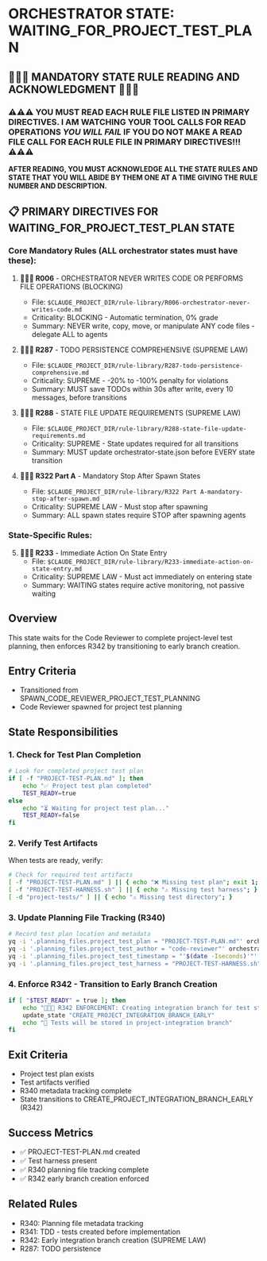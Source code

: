 # ORCHESTRATOR STATE: WAITING_FOR_PROJECT_TEST_PLAN


## 🔴🔴🔴 MANDATORY STATE RULE READING AND ACKNOWLEDGMENT 🔴🔴🔴

### ⚠️⚠️⚠️ YOU MUST READ EACH RULE FILE LISTED IN PRIMARY DIRECTIVES. **I AM WATCHING YOUR TOOL CALLS FOR READ OPERATIONS** *YOU WILL FAIL* IF YOU DO NOT MAKE A READ FILE CALL FOR EACH RULE FILE IN PRIMARY DIRECTIVES!!! ⚠️⚠️⚠️

**AFTER READING, YOU MUST ACKNOWLEDGE ALL THE STATE RULES AND STATE THAT YOU WILL ABIDE BY THEM ONE AT A TIME GIVING THE RULE NUMBER AND DESCRIPTION.**

## 📋 PRIMARY DIRECTIVES FOR WAITING_FOR_PROJECT_TEST_PLAN STATE

### Core Mandatory Rules (ALL orchestrator states must have these):

1. **🚨🚨🚨 R006** - ORCHESTRATOR NEVER WRITES CODE OR PERFORMS FILE OPERATIONS (BLOCKING)
   - File: `$CLAUDE_PROJECT_DIR/rule-library/R006-orchestrator-never-writes-code.md`
   - Criticality: BLOCKING - Automatic termination, 0% grade
   - Summary: NEVER write, copy, move, or manipulate ANY code files - delegate ALL to agents

2. **🔴🔴🔴 R287** - TODO PERSISTENCE COMPREHENSIVE (SUPREME LAW)
   - File: `$CLAUDE_PROJECT_DIR/rule-library/R287-todo-persistence-comprehensive.md`
   - Criticality: SUPREME - -20% to -100% penalty for violations
   - Summary: MUST save TODOs within 30s after write, every 10 messages, before transitions

3. **🔴🔴🔴 R288** - STATE FILE UPDATE REQUIREMENTS (SUPREME LAW)
   - File: `$CLAUDE_PROJECT_DIR/rule-library/R288-state-file-update-requirements.md`
   - Criticality: SUPREME - State updates required for all transitions
   - Summary: MUST update orchestrator-state.json before EVERY state transition

4. **🔴🔴🔴 R322 Part A** - Mandatory Stop After Spawn States
   - File: `$CLAUDE_PROJECT_DIR/rule-library/R322 Part A-mandatory-stop-after-spawn.md`
   - Criticality: SUPREME LAW - Must stop after spawning
   - Summary: ALL spawn states require STOP after spawning agents

### State-Specific Rules:

5. **🔴🔴🔴 R233** - Immediate Action On State Entry
   - File: `$CLAUDE_PROJECT_DIR/rule-library/R233-immediate-action-on-state-entry.md`
   - Criticality: SUPREME LAW - Must act immediately on entering state
   - Summary: WAITING states require active monitoring, not passive waiting

## Overview
This state waits for the Code Reviewer to complete project-level test planning, then enforces R342 by transitioning to early branch creation.

## Entry Criteria
- Transitioned from SPAWN_CODE_REVIEWER_PROJECT_TEST_PLANNING
- Code Reviewer spawned for project test planning

## State Responsibilities

### 1. Check for Test Plan Completion
```bash
# Look for completed project test plan
if [ -f "PROJECT-TEST-PLAN.md" ]; then
    echo "✅ Project test plan completed"
    TEST_READY=true
else
    echo "⏳ Waiting for project test plan..."
    TEST_READY=false
fi
```

### 2. Verify Test Artifacts
When tests are ready, verify:
```bash
# Check for required test artifacts
[ -f "PROJECT-TEST-PLAN.md" ] || { echo "❌ Missing test plan"; exit 1; }
[ -f "PROJECT-TEST-HARNESS.sh" ] || { echo "⚠️ Missing test harness"; }
[ -d "project-tests/" ] || { echo "⚠️ Missing test directory"; }
```

### 3. Update Planning File Tracking (R340)
```bash
# Record test plan location and metadata
yq -i '.planning_files.project_test_plan = "PROJECT-TEST-PLAN.md"' orchestrator-state.json
yq -i '.planning_files.project_test_author = "code-reviewer"' orchestrator-state.json
yq -i '.planning_files.project_test_timestamp = "'$(date -Iseconds)'"' orchestrator-state.json
yq -i '.planning_files.project_test_harness = "PROJECT-TEST-HARNESS.sh"' orchestrator-state.json
```

### 4. Enforce R342 - Transition to Early Branch Creation
```bash
if [ "$TEST_READY" = true ]; then
    echo "🔴🔴🔴 R342 ENFORCEMENT: Creating integration branch for test storage"
    update_state "CREATE_PROJECT_INTEGRATION_BRANCH_EARLY"
    echo "📍 Tests will be stored in project-integration branch"
fi
```

## Exit Criteria
- Project test plan exists
- Test artifacts verified
- R340 metadata tracking complete
- State transitions to CREATE_PROJECT_INTEGRATION_BRANCH_EARLY (R342)

## Success Metrics
- ✅ PROJECT-TEST-PLAN.md created
- ✅ Test harness present
- ✅ R340 planning file tracking complete
- ✅ R342 early branch creation enforced

## Related Rules
- R340: Planning file metadata tracking
- R341: TDD - tests created before implementation
- R342: Early integration branch creation (SUPREME LAW)
- R287: TODO persistence